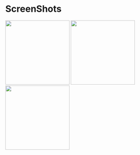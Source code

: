 # ScreenShots
<img src="https://user-images.githubusercontent.com/67715143/119247202-8c3a6080-bb3c-11eb-8ea3-d33556f0a9ba.png" width="200"/>
<img src="https://user-images.githubusercontent.com/67715143/119247207-92304180-bb3c-11eb-8db2-9b21805deecf.png" width="200"/>
<img src="https://user-images.githubusercontent.com/67715143/119247210-978d8c00-bb3c-11eb-81b2-e33468f66feb.png" width="200"/>
